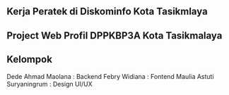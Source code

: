 ## Kerja Peratek di Diskominfo Kota Tasikmlaya
## Project Web Profil DPPKBP3A Kota Tasikmalaya
###
## Kelompok
 Dede Ahmad Maolana : Backend
 Febry Widiana : Fontend
 Maulia Astuti Suryaningrum : Design UI/UX
